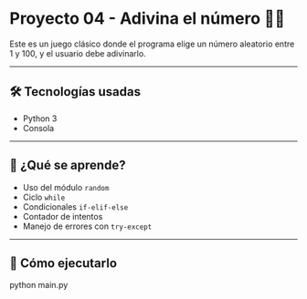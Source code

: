 # Proyecto 04 - Adivina el número 🔢🎯

Este es un juego clásico donde el programa elige un número aleatorio entre 1 y 100, y el usuario debe adivinarlo.

---

## 🛠 Tecnologías usadas
- Python 3
- Consola

---

## 🧠 ¿Qué se aprende?
- Uso del módulo `random`
- Ciclo `while`
- Condicionales `if-elif-else`
- Contador de intentos
- Manejo de errores con `try-except`

---

## 🚀 Cómo ejecutarlo
python main.py